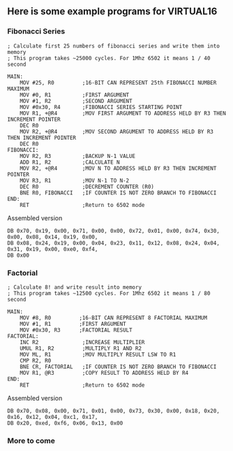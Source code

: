 

## Here is some example programs for VIRTUAL16

### Fibonacci Series

    ; Calculate first 25 numbers of fibonacci series and write them into memory
    ; This program takes ~25000 cycles. For 1Mhz 6502 it means 1 / 40 second
    
    MAIN:
        MOV #25, R0         ;16-BIT CAN REPRESENT 25th FIBONACCI NUMBER MAXIMUM
        MOV #0, R1          ;FIRST ARGUMENT
        MOV #1, R2          ;SECOND ARGUMENT
        MOV #0x30, R4       ;FIBONACCI SERIES STARTING POINT
        MOV R1, +@R4        ;MOV FIRST ARGUMENT TO ADDRESS HELD BY R3 THEN INCREMENT POINTER
        DEC R0
        MOV R2, +@R4        ;MOV SECOND ARGUMENT TO ADDRESS HELD BY R3 THEN INCREMENT POINTER
        DEC R0
    FIBONACCI:
        MOV R2, R3          ;BACKUP N-1 VALUE
        ADD R1, R2          ;CALCULATE N
        MOV R2, +@R4        ;MOV N TO ADDRESS HELD BY R3 THEN INCREMENT POINTER
        MOV R3, R1          ;MOV N-1 TO N-2
        DEC R0              ;DECREMENT COUNTER (R0)
        BNE R0, FIBONACCI   ;IF COUNTER IS NOT ZERO BRANCH TO FIBONACCI
    END:
        RET					;Return to 6502 mode

Assembled version

    DB 0x70, 0x19, 0x00, 0x71, 0x00, 0x00, 0x72, 0x01, 0x00, 0x74, 0x30, 0x00, 0x08, 0x14, 0x19, 0x00, 
    DB 0x08, 0x24, 0x19, 0x00, 0x04, 0x23, 0x11, 0x12, 0x08, 0x24, 0x04, 0x31, 0x19, 0x00, 0xe0, 0xf4, 
    DB 0x00

### Factorial

    ; Calculate 8! and write result into memory
    ; This program takes ~12500 cycles. For 1Mhz 6502 it means 1 / 80 second
    
    MAIN:
        MOV #8, R0         ;16-BIT CAN REPRESENT 8 FACTORIAL MAXIMUM
        MOV #1, R1         ;FIRST ARGUMENT
        MOV #0x30, R3      ;FACTORIAL RESULT
    FACTORIAL:
        INC R2              ;INCREASE MULTIPLIER
        UMUL R1, R2         ;MULTIPLY R1 AND R2
        MOV ML, R1          ;MOV MULTIPLY RESULT LSW TO R1
        CMP R2, R0
        BNE CR, FACTORIAL   ;IF COUNTER IS NOT ZERO BRANCH TO FIBONACCI
        MOV R1, @R3         ;COPY RESULT TO ADDRESS HELD BY R4
    END:
        RET					;Return to 6502 mode

Assembled version

    DB 0x70, 0x08, 0x00, 0x71, 0x01, 0x00, 0x73, 0x30, 0x00, 0x18, 0x20, 0x16, 0x12, 0x04, 0xc1, 0x17, 
    DB 0x20, 0xed, 0xf6, 0x06, 0x13, 0x00

### More to come